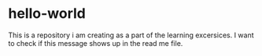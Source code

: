 # hello-world
This is a repository i am creating as a part of the learning excersices. I want to check if this message shows up in the read me file.
